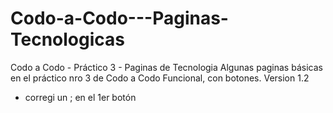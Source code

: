 # Codo-a-Codo---Paginas-Tecnologicas
Codo a Codo - Práctico 3 - Paginas de Tecnologia
Algunas paginas básicas en el práctico nro 3 de Codo a Codo
Funcional, con botones.
Version 1.2
- corregi un ; en el 1er botón
